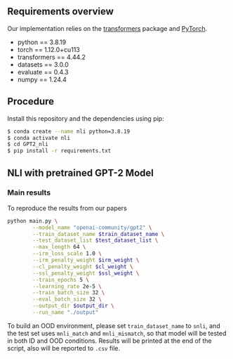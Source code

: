 ## Requirements overview

Our implementation relies on the [transformers](https://github.com/huggingface/transformers) package and [PyTorch](https://pytorch.org/).

- python == 3.8.19
- torch == 1.12.0+cu113
- transformers == 4.44.2
- datasets == 3.0.0
- evaluate == 0.4.3
- numpy == 1.24.4

## Procedure

Install this repository and the dependencies using pip:
```bash
$ conda create --name nli python=3.8.19
$ conda activate nli
$ cd GPT2_nli
$ pip install -r requirements.txt
```

## NLI with pretrained GPT-2 Model

### Main results
To reproduce the results from our papers

```bash
python main.py \
        --model_name "openai-community/gpt2" \
        --train_dataset_name $train_dataset_name \
        --test_dataset_list $test_dataset_list \
        --max_length 64 \
        --irm_loss_scale 1.0 \
        --irm_penalty_weight $irm_weight \
        --cl_penalty_weight $cl_weight \
        --ssl_penalty_weight $ssl_weight \
        --train_epochs 5 \
        --learning_rate 2e-5 \
        --train_batch_size 32 \
        --eval_batch_size 32 \
        --output_dir $output_dir \
        --run_name "./output"
```

To build an OOD environment, please set `train_dataset_name` to `snli`, and the test set uses `mnli_match` and `mnli_mismatch`, so that model will be tested in both ID and OOD conditions. Results will be printed at the end of the script, also will be reported to `.csv` file.